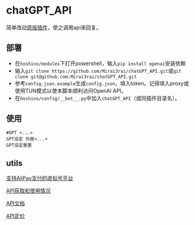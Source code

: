 # chatGPT_API

简单改动[原版插件](https://github.com/Poppy-xiao/chatGPT)，使之调用api来回复。

## 部署
- 在`hoshino/modules`下打开powershell，输入`pip install openai`安装依赖
- 输入`git clone https://github.com/Mirai3rai/chatGPT_API.git`或`git clone git@github.com:Mirai3rai/chatGPT_API.git`
- 参考`config.json.example`生成`config.json`，填入token。记得填入proxy或使用TUN模式以使本脚本顺利访问OpenAI API。
- 在`hoshino/config/__bot__.py`中加入`chatGPT_API`（或同插件目录名）。

## 使用
```
#GPT <...>
GPT设定 你是<...>
GPT设定重置
```

## utils
[支持AliPay支付的虚拟号平台](https://smspva.com/)

[API获取和使用情况](https://platform.openai.com/account/usage)

[API文档](https://platform.openai.com/docs/api-reference/chat/create)

[API定价](https://openai.com/pricing)
